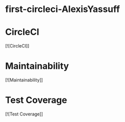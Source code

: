 # first-circleci-AlexisYassuff

# CircleCI

[![CircleCI]]

# Maintainability

[![Maintainability]]

# Test Coverage

[![Test Coverage]]
